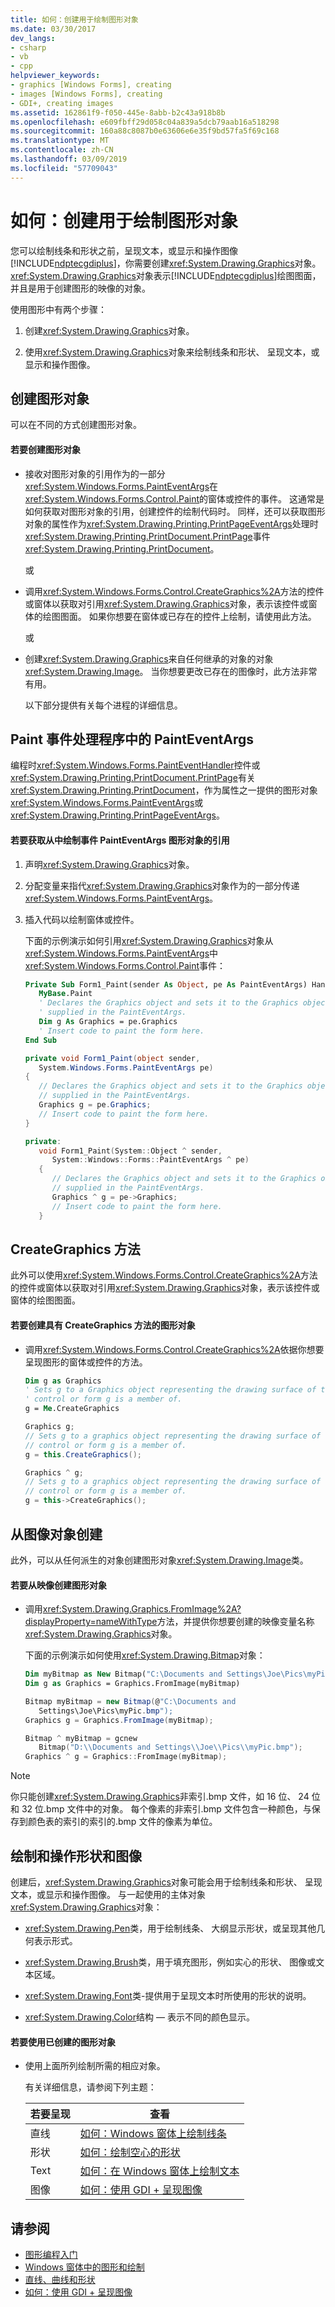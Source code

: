 ```yaml
---
title: 如何：创建用于绘制图形对象
ms.date: 03/30/2017
dev_langs:
- csharp
- vb
- cpp
helpviewer_keywords:
- graphics [Windows Forms], creating
- images [Windows Forms], creating
- GDI+, creating images
ms.assetid: 162861f9-f050-445e-8abb-b2c43a918b8b
ms.openlocfilehash: e609fbff29d058c04a839a5dcb79aab16a518298
ms.sourcegitcommit: 160a88c8087b0e63606e6e35f9bd57fa5f69c168
ms.translationtype: MT
ms.contentlocale: zh-CN
ms.lasthandoff: 03/09/2019
ms.locfileid: "57709043"
---
```

# <a name="how-to-create-graphics-objects-for-drawing"></a>如何：创建用于绘制图形对象
您可以绘制线条和形状之前，呈现文本，或显示和操作图像[!INCLUDE[ndptecgdiplus](../../../../includes/ndptecgdiplus-md.md)]，你需要创建<xref:System.Drawing.Graphics>对象。 <xref:System.Drawing.Graphics>对象表示[!INCLUDE[ndptecgdiplus](../../../../includes/ndptecgdiplus-md.md)]绘图图面，并且是用于创建图形的映像的对象。  
  
 使用图形中有两个步骤：  
  
1.  创建<xref:System.Drawing.Graphics>对象。  
  
2.  使用<xref:System.Drawing.Graphics>对象来绘制线条和形状、 呈现文本，或显示和操作图像。  
  
## <a name="creating-a-graphics-object"></a>创建图形对象  
 可以在不同的方式创建图形对象。  
  
#### <a name="to-create-a-graphics-object"></a>若要创建图形对象  
  
-   接收对图形对象的引用作为的一部分<xref:System.Windows.Forms.PaintEventArgs>在<xref:System.Windows.Forms.Control.Paint>的窗体或控件的事件。 这通常是如何获取对图形对象的引用，创建控件的绘制代码时。 同样，还可以获取图形对象的属性作为<xref:System.Drawing.Printing.PrintPageEventArgs>处理时<xref:System.Drawing.Printing.PrintDocument.PrintPage>事件<xref:System.Drawing.Printing.PrintDocument>。  
  
     或  
  
-   调用<xref:System.Windows.Forms.Control.CreateGraphics%2A>方法的控件或窗体以获取对引用<xref:System.Drawing.Graphics>对象，表示该控件或窗体的绘图图面。 如果你想要在窗体或已存在的控件上绘制，请使用此方法。  
  
     或  
  
-   创建<xref:System.Drawing.Graphics>来自任何继承的对象的对象<xref:System.Drawing.Image>。 当你想要更改已存在的图像时，此方法非常有用。  
  
     以下部分提供有关每个进程的详细信息。  
  
## <a name="painteventargs-in-the-paint-event-handler"></a>Paint 事件处理程序中的 PaintEventArgs  
 编程时<xref:System.Windows.Forms.PaintEventHandler>控件或<xref:System.Drawing.Printing.PrintDocument.PrintPage>有关<xref:System.Drawing.Printing.PrintDocument>，作为属性之一提供的图形对象<xref:System.Windows.Forms.PaintEventArgs>或<xref:System.Drawing.Printing.PrintPageEventArgs>。  
  
#### <a name="to-obtain-a-reference-to-a-graphics-object-from-the-painteventargs-in-the-paint-event"></a>若要获取从中绘制事件 PaintEventArgs 图形对象的引用  
  
1.  声明<xref:System.Drawing.Graphics>对象。  
  
2.  分配变量来指代<xref:System.Drawing.Graphics>对象作为的一部分传递<xref:System.Windows.Forms.PaintEventArgs>。  
  
3.  插入代码以绘制窗体或控件。  
  
     下面的示例演示如何引用<xref:System.Drawing.Graphics>对象从<xref:System.Windows.Forms.PaintEventArgs>中<xref:System.Windows.Forms.Control.Paint>事件：  
  
    ```vb  
    Private Sub Form1_Paint(sender As Object, pe As PaintEventArgs) Handles _  
       MyBase.Paint  
       ' Declares the Graphics object and sets it to the Graphics object  
       ' supplied in the PaintEventArgs.  
       Dim g As Graphics = pe.Graphics  
       ' Insert code to paint the form here.  
    End Sub  
    ```  
  
    ```csharp  
    private void Form1_Paint(object sender,   
       System.Windows.Forms.PaintEventArgs pe)   
    {  
       // Declares the Graphics object and sets it to the Graphics object  
       // supplied in the PaintEventArgs.  
       Graphics g = pe.Graphics;  
       // Insert code to paint the form here.  
    }  
    ```  
  
    ```cpp  
    private:  
       void Form1_Paint(System::Object ^ sender,  
          System::Windows::Forms::PaintEventArgs ^ pe)  
       {  
          // Declares the Graphics object and sets it to the Graphics object  
          // supplied in the PaintEventArgs.  
          Graphics ^ g = pe->Graphics;  
          // Insert code to paint the form here.  
       }  
    ```  
  
## <a name="creategraphics-method"></a>CreateGraphics 方法  
 此外可以使用<xref:System.Windows.Forms.Control.CreateGraphics%2A>方法的控件或窗体以获取对引用<xref:System.Drawing.Graphics>对象，表示该控件或窗体的绘图图面。  
  
#### <a name="to-create-a-graphics-object-with-the-creategraphics-method"></a>若要创建具有 CreateGraphics 方法的图形对象  
  
-   调用<xref:System.Windows.Forms.Control.CreateGraphics%2A>依据你想要呈现图形的窗体或控件的方法。  
  
    ```vb  
    Dim g as Graphics  
    ' Sets g to a Graphics object representing the drawing surface of the  
    ' control or form g is a member of.  
    g = Me.CreateGraphics  
    ```  
  
    ```csharp  
    Graphics g;  
    // Sets g to a graphics object representing the drawing surface of the  
    // control or form g is a member of.  
    g = this.CreateGraphics();  
    ```  
  
    ```cpp  
    Graphics ^ g;  
    // Sets g to a graphics object representing the drawing surface of the  
    // control or form g is a member of.  
    g = this->CreateGraphics();  
    ```  
  
## <a name="create-from-an-image-object"></a>从图像对象创建  
 此外，可以从任何派生的对象创建图形对象<xref:System.Drawing.Image>类。  
  
#### <a name="to-create-a-graphics-object-from-an-image"></a>若要从映像创建图形对象  
  
-   调用<xref:System.Drawing.Graphics.FromImage%2A?displayProperty=nameWithType>方法，并提供你想要创建的映像变量名称<xref:System.Drawing.Graphics>对象。  
  
     下面的示例演示如何使用<xref:System.Drawing.Bitmap>对象：  
  
    ```vb  
    Dim myBitmap as New Bitmap("C:\Documents and Settings\Joe\Pics\myPic.bmp")  
    Dim g as Graphics = Graphics.FromImage(myBitmap)  
    ```  
  
    ```csharp  
    Bitmap myBitmap = new Bitmap(@"C:\Documents and   
       Settings\Joe\Pics\myPic.bmp");  
    Graphics g = Graphics.FromImage(myBitmap);  
    ```  
  
    ```cpp  
    Bitmap ^ myBitmap = gcnew  
       Bitmap("D:\\Documents and Settings\\Joe\\Pics\\myPic.bmp");  
    Graphics ^ g = Graphics::FromImage(myBitmap);  
    ```  
  
> [!NOTE]
>  你只能创建<xref:System.Drawing.Graphics>非索引.bmp 文件，如 16 位、 24 位和 32 位.bmp 文件中的对象。 每个像素的非索引.bmp 文件包含一种颜色，与保存到颜色表的索引的索引的.bmp 文件的像素为单位。  
  
## <a name="drawing-and-manipulating-shapes-and-images"></a>绘制和操作形状和图像  
 创建后，<xref:System.Drawing.Graphics>对象可能会用于绘制线条和形状、 呈现文本，或显示和操作图像。 与一起使用的主体对象<xref:System.Drawing.Graphics>对象：  
  
-   <xref:System.Drawing.Pen>类，用于绘制线条、 大纲显示形状，或呈现其他几何表示形式。  
  
-   <xref:System.Drawing.Brush>类，用于填充图形，例如实心的形状、 图像或文本区域。  
  
-   <xref:System.Drawing.Font>类-提供用于呈现文本时所使用的形状的说明。  
  
-   <xref:System.Drawing.Color>结构 — 表示不同的颜色显示。  
  
#### <a name="to-use-the-graphics-object-you-have-created"></a>若要使用已创建的图形对象  
  
-   使用上面所列绘制所需的相应对象。  
  
     有关详细信息，请参阅下列主题：  
  
    |若要呈现|查看|  
    |---------------|---------|  
    |直线|[如何：Windows 窗体上绘制线条](how-to-draw-a-line-on-a-windows-form.md)|  
    |形状|[如何：绘制空心的形状](how-to-draw-an-outlined-shape.md)|  
    |Text|[如何：在 Windows 窗体上绘制文本](how-to-draw-text-on-a-windows-form.md)|  
    |图像|[如何：使用 GDI + 呈现图像](how-to-render-images-with-gdi.md)|  
  
## <a name="see-also"></a>请参阅
- [图形编程入门](getting-started-with-graphics-programming.md)
- [Windows 窗体中的图形和绘制](graphics-and-drawing-in-windows-forms.md)
- [直线、曲线和形状](lines-curves-and-shapes.md)
- [如何：使用 GDI + 呈现图像](how-to-render-images-with-gdi.md)
